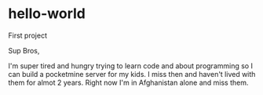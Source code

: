 # hello-world
First project

Sup Bros,

I'm super tired and hungry trying to learn code and about programming so I can build a pocketmine server for my kids.
I miss then and haven't lived with them for almot 2 years. Right now I'm in Afghanistan alone and miss them. 
